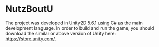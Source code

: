 # NutzBoutU
The project was developed in Unity2D 5.6.1 using C# as the main development language. In order to build and run the game, you should download the similar or above version of Unity here: https://store.unity.com/. 
